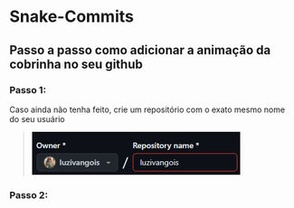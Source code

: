 # Snake-Commits
## Passo a passo como adicionar a animação da cobrinha no seu github

### Passo 1:
Caso ainda não tenha feito, crie um repositório com o exato mesmo nome do seu usuário
> ![Exemplo](./.github/usuario-usuario.png)

### Passo 2:
